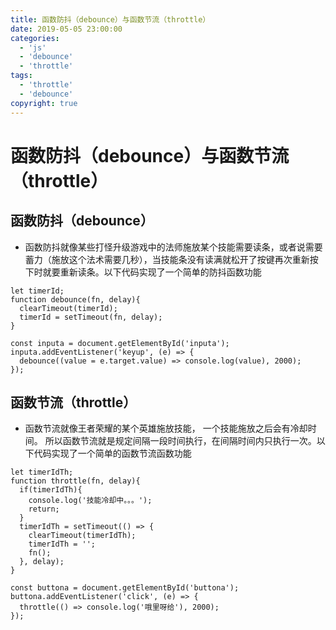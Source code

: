 ```yaml
---
title: 函数防抖（debounce）与函数节流（throttle）
date: 2019-05-05 23:00:00
categories:
  - 'js'
  - 'debounce'
  - 'throttle'
tags:
  - 'throttle'
  - 'debounce'
copyright: true
---
```

# 函数防抖（debounce）与函数节流（throttle）

## 函数防抖（debounce）
- 函数防抖就像某些打怪升级游戏中的法师施放某个技能需要读条，或者说需要蓄力（施放这个法术需要几秒），当技能条没有读满就松开了按键再次重新按下时就要重新读条。以下代码实现了一个简单的防抖函数功能


```
let timerId;
function debounce(fn, delay){
  clearTimeout(timerId);
  timerId = setTimeout(fn, delay);
}

const inputa = document.getElementById('inputa');
inputa.addEventListener('keyup', (e) => {
  debounce((value = e.target.value) => console.log(value), 2000);
});
```

## 函数节流（throttle）
- 函数节流就像王者荣耀的某个英雄施放技能， 一个技能施放之后会有冷却时间。 所以函数节流就是规定间隔一段时间执行，在间隔时间内只执行一次。以下代码实现了一个简单的函数节流函数功能

```
let timerIdTh;
function throttle(fn, delay){
  if(timerIdTh){
    console.log('技能冷却中。。。');
    return;
  }
  timerIdTh = setTimeout(() => {
    clearTimeout(timerIdTh);
    timerIdTh = '';
    fn();
  }, delay);
}

const buttona = document.getElementById('buttona');
buttona.addEventListener('click', (e) => {
  throttle(() => console.log('哦里呀给'), 2000);
});
```